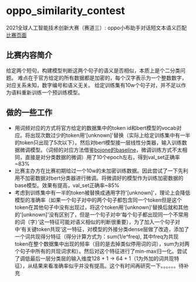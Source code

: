 # oppo_similarity_contest
2021全球人工智能技术创新大赛（赛道三）: oppo小布助手对话短文本语义匹配
[比赛页面](https://tianchi.aliyun.com/competition/entrance/531851/introduction?spm=5176.12281976.0.0.706d22c6WTCVDa)

## 比赛内容简介
给定两个短句，构建模型判断这两个句子的语义是否相似，本质上是个二分类问题。
难点在于官方给定的所有数据都是加密的，每个汉字表示为一个整数数字，对应关系未知，数字编号和语义无关。
给定训练集有10w个句子对，并不足以作为语料重新训练一个预训练模型。

## 做的一些工作
* 用词频对应的方式将官方给定的数据集中的token id和bert模型的vocab对应。将出现次数过少的token用'[unknown]'替换（实际上给定训练集中有一半的token只出现了5次以下）。然后对bert模型接一层线性分类器，输入训练数据微调模型。（词频的对应方法借鉴[bojone的baseline](https://github.com/bojone/oppo-text-match)，微调训练方式不太相同，直接是对分类数据的微调）用了10个epoch左右，得到val_set正确率~83%
* 比赛主办方在比赛初期给过一个10w的未加密训练数据。因此尝试了一下先利用不加密数据对bert分类器进行微调。将微调好的模型作为训练加密数据的base模型。效果有提高，val_set正确率~85%
* 考虑到训练集中有一半的token被替换成通用字符'[unknown]'，理论上会降低模型的准确率（如果一个句子对中的两个句子都包含同一个token但是这个token在其他句子中没有出现过，将这个token用'[unknown]'替换后就和其他的'[unknown]'没有区别了，但是一个句子对中‘每个句子都出现同一个不常用的词（字）’这一特征可能对语义相似的判断很重要），为了加入一个句子对中‘有关键token共现’这一特征，对模型的外接分类dense层做了改造，添加了一个词共现得分特征（得分计算方式为：sum(1/e^freq), 其中freq为共现token在整个数据集中出现的频率（目的是去掉类似停用词的词），sum为对两个句子中所有的共现词求和）。然后对这个特征进行了min-max归一化。尝试了调低最后一层分类层的输入维度128 + 1 -> 64 + 1（1为外加的词共现特征），从结果来看准确率似乎并没有提高。这个有时间再研究一下。。。。。。待补充
